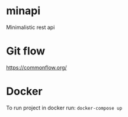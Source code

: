 # minapi
Minimalistic rest api

# Git flow
https://commonflow.org/

# Docker
To run project in docker run:
`docker-compose up`
